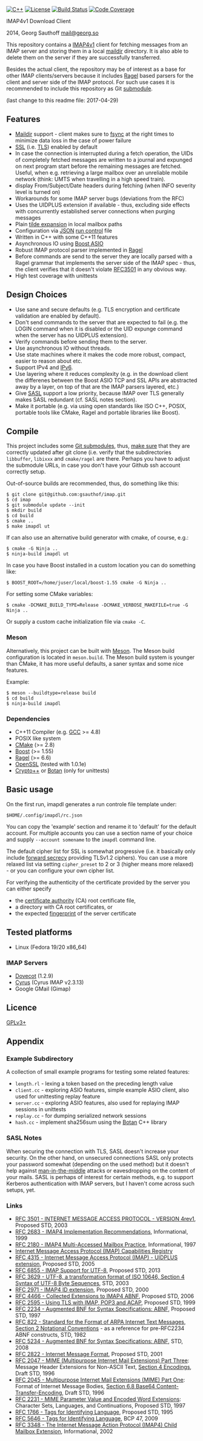 [![C++](https://img.shields.io/badge/C++-11-blue.svg)](https://en.wikipedia.org/wiki/C++11) [![License](https://img.shields.io/badge/license-GPL--3-blue.svg)][gpl3] [![Build Status](https://travis-ci.org/gsauthof/imapdl.svg?branch=master)](https://travis-ci.org/gsauthof/imapdl) [![Code Coverage](https://codecov.io/github/gsauthof/imapdl/coverage.svg?branch=master)](https://codecov.io/github/gsauthof/imapdl)

IMAP4v1 Download Client

2014, Georg Sauthoff <mail@georg.so>

This repository contains a [IMAP4v1][rfc3501] client for fetching messages from
an IMAP server and storing them in a local [maildir][maildir] directory. It is
also able to delete them on the server if they are successfully transferred.

Besides the actual client, the repository may be of interest as a base for
other IMAP clients/servers because it includes [Ragel][ragel] based parsers for
the client and server side of the IMAP protocol. For such use cases it is
recommended to include this repository as Git [submodule][gitm].

(last change to this readme file: 2017-04-29)

## Features

- [Maildir][maildir] support - client makes sure to [fsync][fsync] at the right
  times to minimize data loss in the case of power failure
- [SSL][ssl] (i.e. [TLS][tls]) enabled by default
- In case the connection is interrupted during a fetch operation, the UIDs of
  completely fetched messages are written to a journal and expunged on next
  program start before the remaining messages are fetched. Useful, when e.g.
  retrieving a large mailbox over an unreliable mobile network
  (think: UMTS when travelling in a high speed train).
- display From/Subject/Date headers during fetching (when INFO severity level
  is turned on)
- Workarounds for some IMAP server bugs (deviations from the RFC)
- Uses the UIDPLUS extension if available  - thus, excluding side effects with
  concurrently established server connections when purging messages
- Plain [tilde expansion][tilde] in local mailbox paths
- Configuration via [JSON][json] [run control][rc] file
- Written in C++ with some C++11 features
- Asynchronous IO using [Boost ASIO][asio]
- Robust IMAP protocol parser implemented in [Ragel][ragel]
- Before commands are send to the server they are locally parsed with a Ragel
  grammar that implements the server side of the IMAP spec - thus, the client
  verifies that it doesn't violate [RFC3501][rfc3501] in any obvious way.
- High test coverage with unittests


## Design Choices

- Use sane and secure defaults (e.g. TLS encryption and certificate validation
  are enabled by default).
- Don't send commands to the server that are expected to fail (e.g. the LOGIN
  command when it is disabled or the UID expunge command when the server has no
  UIDPLUS extension).
- Verify commands before sending them to the server.
- Use asynchronous IO without threads.
- Use state machines where it makes the code more robust, compact, easier to reason about etc.
- Support IPv4 and [IPv6][v6].
- Use layering where it reduces complexity (e.g. in the download client
  the differenes between the Boost ASIO TCP and SSL APIs are abstracted away by a
  layer, on top of that are the IMAP parsers layered,  etc.)
- Give [SASL][sasl] support a low priority, because IMAP over TLS
  generally makes SASL redundant (cf. SASL notes section).
- Make it portable (e.g. via using open standards like ISO C++, POSIX, portable
  tools like CMake, Ragel and portable libraries like Boost).


## Compile

This project includes some [Git submodules][gitm], thus, [make sure][gitm2]
that they are correctly updated after git clone (i.e. verify that the
subdirectories `libbuffer`, `libixxx` and `cmake/ragel` are there. Perhaps you
have to adjust the submodule URLs, in case you don't have your Github ssh
account correctly setup.

Out-of-source builds are recommended, thus, do something like this:

    $ git clone git@github.com:gsauthof/imap.git
    $ cd imap
    $ git submodule update --init
    $ mkdir build
    $ cd build
    $ cmake ..
    $ make imapdl ut

If can also use an alternative build generator with cmake, of course, e.g.:

    $ cmake -G Ninja ..
    $ ninja-build imapdl ut

In case you have Boost installed in a custom location you can do something like:

    $ BOOST_ROOT=/home/juser/local/boost-1.55 cmake -G Ninja ..

For setting some CMake variables:

    $ cmake -DCMAKE_BUILD_TYPE=Release -DCMAKE_VERBOSE_MAKEFILE=true -G Ninja ..

Or supply a custom cache initialization file via `cmake -C`.

### Meson

Alternatively, this project can be built with
[Meson](http://mesonbuild.com/). The Meson build configuration is
located in `meson.build`. The Meson build system is younger than
CMake, it has more useful defaults, a saner syntax and some nice
features.

Example:

    $ meson --buildtype=release build
    $ cd build
    $ ninja-build imapdl

### Dependencies

- C++11 Compiler (e.g. [GCC][gcc] >= 4.8)
- POSIX like system
- [CMake][cmake] (>= 2.8)
- [Boost][boost] (>= 1.55)
- [Ragel][ragel] (>= 6.6)
- [OpenSSL][openssl] (tested with 1.0.1e)
- [Crypto++][cryptopp] or [Botan][botan] (only for unittests)


## Basic usage

On the first run, imapdl generates a run controle file template under:

    $HOME/.config/imapdl/rc.json

You can copy the 'example' section and rename it to 'default' for the default
account. For multiple accounts you can use a section name of your choice and
supply `--account somename` to the `imapdl` command line.

The default cipher list for SSL is somewhat progressive (i.e. it basically only
include [forward secrecy][fwd] providing TLSv1.2 ciphers). You can use a more relaxed
list via setting `cipher_preset` to 2 or 3 (higher means more relaxed) - or you
can configure your own cipher list.

For verifying the authenticity of the certificate provided by the server you can either specify

- the [certificate authority][ca] (CA) root certificate file,
- a directory with CA root certificates, or
- the expected [fingerprint][fp] of the server certificate


## Tested platforms

- Linux (Fedora 19/20 x86_64)

### IMAP Servers

- [Dovecot][dovecot] (1.2.9)
- [Cyrus][cyrus] (Cyrus IMAP v2.3.13)
- Google GMail (Gimap)

## Licence

[GPLv3+][gpl3]

## Appendix

### Example Subdirectory

A collection of small example programs for testing some related features:

- `length.rl` - lexing a token based on the preceding length value
- `client.cc` - exploring ASIO features, simple example ASIO client, also used for unittesting replay feature
- `server.cc` - exploring ASIO features, also used for replaying IMAP sessions
  in unittests
- `replay.cc` - for dumping serialized network sessions
- `hash.cc`   - implement sha256sum using the [Botan][botan] C++ library

### SASL Notes

When securing the connection with TLS, SASL doesn't increase your security. On
the other hand, on unsecured connections SASL only protects your password
somewhat (depending on the used method) but it doesn't help against
[man-in-the-middle][mitm] attacks or eavesdropping on the content of your
mails. SASL is perhaps of interest for certain methods, e.g. to support
Kerberos authentication with IMAP servers, but I haven't come across such
setups, yet.

### Links

- [RFC 3501 - INTERNET MESSAGE ACCESS PROTOCOL - VERSION 4rev1](http://tools.ietf.org/html/rfc3501), Proposed STD, 2003
- [RFC 2683 - IMAP4 Implementation Recommendations](http://tools.ietf.org/html/rfc2683), Informational, 1999
- [RFC 2180 - IMAP4 Multi-Accessed Mailbox Practice](http://tools.ietf.org/html/rfc2180), Informational, 1997
- [Internet Message Access Protocol (IMAP) Capabilities Registry](http://www.iana.org/assignments/imap-capabilities/imap-capabilities.xhtml)
- [RFC 4315 - Internet Message Access Protocol (IMAP) - UIDPLUS extension](http://tools.ietf.org/html/rfc4315), Proposed STD, 2005
- [RFC 6855 - IMAP Support for UTF-8](http://tools.ietf.org/html/rfc6855), Proposed STD, 2013
- [RFC 3629 - UTF-8, a transformation format of ISO 10646, Section 4 Syntax of UTF-8 Byte Sequences](http://tools.ietf.org/html/rfc3629#section-4), STD, 2003
- [RFC 2971 - IMAP4 ID extension](http://tools.ietf.org/html/rfc2971), Proposed STD, 2000
- [RFC 4466 - Collected Extensions to IMAP4 ABNF](http://tools.ietf.org/html/rfc4466), Proposed STD, 2006
- [RFC 2595 - Using TLS with IMAP, POP3 and ACAP](http://tools.ietf.org/html/rfc2595), Proposed STD, 1999
- [RFC 2234 - Augmented BNF for Syntax Specifications: ABNF](http://tools.ietf.org/html/rfc2234), Proposed STD, 1997
- [RFC 822 - Standard for the Format of ARPA Internet Text Messages, Section 2 Notational Conventions](http://tools.ietf.org/html/rfc822#section-2) - as a reference for pre-RFC2234 ABNF constructs, STD, 1982
- [RFC 5234 - Augmented BNF for Syntax Specifications: ABNF](http://tools.ietf.org/html/rfc5234), STD, 2008
- [RFC 2822 - Internet Message Format](http://tools.ietf.org/html/rfc2822), Proposed STD, 2001
- [RFC 2047 - MIME (Multipurpose Internet Mail Extensions) Part Three](http://tools.ietf.org/html/rfc2047): Message Header Extensions for Non-ASCII Text, [Section 4 Encodings](http://tools.ietf.org/html/rfc2047#section-4), Draft STD, 1996
- [RFC 2045 - Multipurpose Internet Mail Extensions (MIME) Part One](http://tools.ietf.org/html/rfc2045): Format of Internet Message Bodies, [Section 6.8 Base64 Content-Transfer-Encoding](http://tools.ietf.org/html/rfc2045#section-6.8), Draft STD, 1996
- [RFC 2231 - MIME Parameter Value and Encoded Word Extensions](http://tools.ietf.org/html/rfc2231): Character Sets, Languages, and Continuations, Proposed STD, 1997
- [RFC 1766 - Tags for Identifying Language](http://tools.ietf.org/html/rfc1766), Proposed STD, 1995
- [RFC 5646 - Tags for Identifying Language](http://tools.ietf.org/html/rfc5646), BCP 47, 2009
- [RFC 3348 - The Internet Message Action Protocol (IMAP4) Child Mailbox Extension](http://tools.ietf.org/html/rfc3348), Informational, 2002


[asio]:    http://www.boost.org/doc/libs/1_55_0/libs/asio/
[boost]:   http://www.boost.org/
[botan]:   http://botan.randombit.net/
[ca]:      http://en.wikipedia.org/wiki/Certificate_authority
[cmake]:   http://www.cmake.org/
[cryptopp]:http://www.cryptopp.com/
[cyrus]:   https://cyrusimap.org/
[dovecot]: http://www.dovecot.org/
[fp]:      http://en.wikipedia.org/wiki/Public_key_fingerprint
[fsync]:   http://en.wikipedia.org/wiki/Sync_(Unix)
[fwd]:     http://en.wikipedia.org/wiki/Forward_secrecy
[gcc]:     http://gcc.gnu.org
[gitm2]:   http://git-scm.com/docs/git-submodule
[gitm]:    http://git-scm.com/book/en/Git-Tools-Submodules
[gpl3]:    http://www.gnu.org/copyleft/gpl.html
[json]:    http://en.wikipedia.org/wiki/JSON
[maildir]: http://en.wikipedia.org/wiki/Maildir
[mitm]:    http://en.wikipedia.org/wiki/Man-in-the-middle_attack
[openssl]: http://www.openssl.org/
[ragel]:   http://www.complang.org/ragel/
[rc]:      http://www.faqs.org/docs/artu/ch10s03.html
[rfc3501]: http://tools.ietf.org/html/rfc3501
[sasl]:    http://en.wikipedia.org/wiki/Simple_Authentication_and_Security_Layer
[ssl]:     http://en.wikipedia.org/wiki/SSL
[tilde]:   http://www.gnu.org/software/libc/manual/html_node/Tilde-Expansion.html
[tls]:     http://en.wikipedia.org/wiki/Transport_Layer_Security
[v6]:      http://en.wikipedia.org/wiki/IPv6
